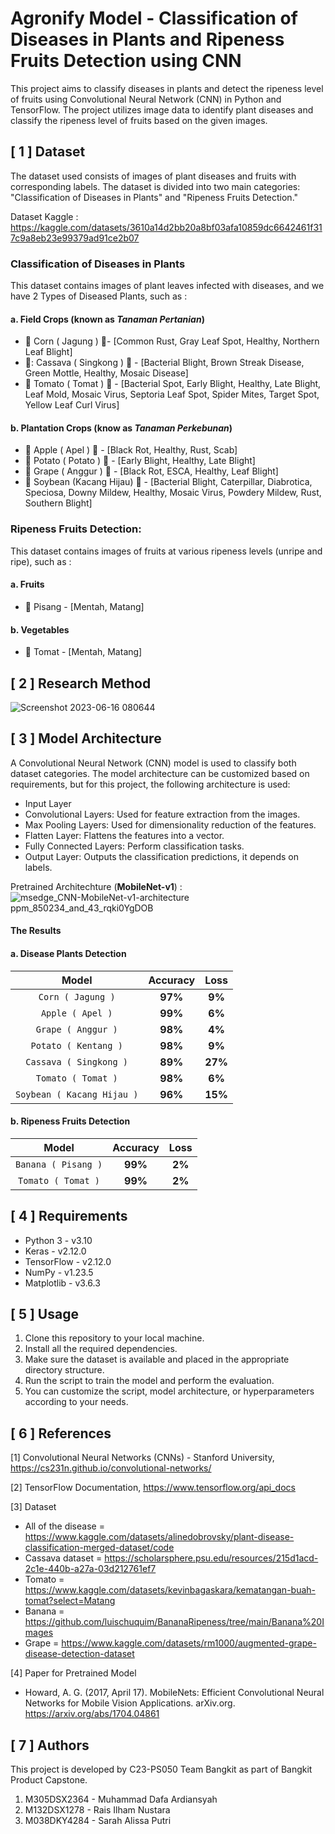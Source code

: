 # Agronify Model - Classification of Diseases in Plants and Ripeness Fruits Detection using CNN

This project aims to classify diseases in plants and detect the ripeness level of fruits using Convolutional Neural Network (CNN) in Python and TensorFlow. The project utilizes image data to identify plant diseases and classify the ripeness level of fruits based on the given images.

## [ 1 ] Dataset

The dataset used consists of images of plant diseases and fruits with corresponding labels. The dataset is divided into two main categories: "Classification of Diseases in Plants" and "Ripeness Fruits Detection."

Dataset Kaggle : https://kaggle.com/datasets/3610a14d2bb20a8bf03afa10859dc6642461f317c9a8eb23e99379ad91ce2b07

### **Classification of Diseases in Plants** 
This dataset contains images of plant leaves infected with diseases, and we have 2 Types of Diseased Plants, such as :

#### a. Field Crops (known as _Tanaman Pertanian_)
- :corn: Corn ( Jagung ) :leaves:- [Common Rust, Gray Leaf Spot, Healthy, Northern Leaf Blight]
- 🍁: Cassava ( Singkong ) :leaves: - [Bacterial Blight, Brown Streak Disease, Green Mottle, Healthy, Mosaic Disease]
- :tomato: Tomato ( Tomat ) :leaves: - [Bacterial Spot, Early Blight, Healthy, Late Blight, Leaf Mold, Mosaic Virus, Septoria Leaf Spot, Spider Mites, Target Spot, Yellow Leaf Curl Virus]

#### b. Plantation Crops (know as _Tanaman Perkebunan_)
- :apple: Apple ( Apel ) :leaves: - [Black Rot, Healthy, Rust, Scab]
- :sweet_potato: Potato ( Potato ) :leaves: - [Early Blight, Healthy, Late Blight]
- :grapes: Grape ( Anggur ) :leaves: - [Black Rot, ESCA, Healthy, Leaf Blight]
- 🍂 Soybean (Kacang Hijau) 🍃 - [Bacterial Blight, Caterpillar, Diabrotica, Speciosa, Downy Mildew, Healthy, Mosaic Virus, Powdery Mildew, Rust, Southern Blight]

### **Ripeness Fruits Detection**: 
This dataset contains images of fruits at various ripeness levels (unripe and ripe), such as :
#### a. Fruits
- 🍌 Pisang - [Mentah, Matang]

#### b. Vegetables
- :tomato: Tomat - [Mentah, Matang]

## [ 2 ] Research Method
![Screenshot 2023-06-16 080644](https://github.com/Agronify/Agronify-model/assets/71364076/c8573311-a0b1-40cb-83d6-d872c30e32e7)


## [ 3 ] Model Architecture

A Convolutional Neural Network (CNN) model is used to classify both dataset categories. The model architecture can be customized based on requirements, but for this project, the following architecture is used:

- Input Layer
- Convolutional Layers: Used for feature extraction from the images.
- Max Pooling Layers: Used for dimensionality reduction of the features.
- Flatten Layer: Flattens the features into a vector.
- Fully Connected Layers: Perform classification tasks.
- Output Layer: Outputs the classification predictions, it depends on labels.

Pretrained Architechture (**MobileNet-v1**) :
![msedge_CNN-MobileNet-v1-architecture ppm_850234_and_43_rqki0YgDOB](https://github.com/Agronify/Agronify-model/assets/71364076/2ce65320-8548-4f0d-a55f-516e01128b40)

#### The Results
#### a. Disease Plants Detection   
| Model | Accuracy |  Loss |
| :---: | :---: | :---: |
| `Corn ( Jagung )` | **97%** | **9%** |
| `Apple ( Apel )` | **99%**  | **6%** |
| `Grape ( Anggur )` | **98%**  | **4%** |
| `Potato ( Kentang )` | **98%**  | **9%** |
| `Cassava ( Singkong )` | **89%**  | **27%** |
| `Tomato ( Tomat )` | **98%**  | **6%** |
| `Soybean ( Kacang Hijau )` | **96%**  | **15%** |

#### b. Ripeness Fruits Detection   
| Model | Accuracy |  Loss |
| :---: | :---: | :---: |
| `Banana ( Pisang )` | **99%**  | **2%** |
| `Tomato ( Tomat )` | **99%**  | **2%** |


  

## [ 4 ] Requirements

- Python 3 - v3.10
- Keras - v2.12.0
- TensorFlow - v2.12.0
- NumPy - v1.23.5
- Matplotlib - v3.6.3

## [ 5 ] Usage

1. Clone this repository to your local machine.
2. Install all the required dependencies.
3. Make sure the dataset is available and placed in the appropriate directory structure.
4. Run the script to train the model and perform the evaluation.
5. You can customize the script, model architecture, or hyperparameters according to your needs.

## [ 6 ] References

[1] Convolutional Neural Networks (CNNs) - Stanford University, https://cs231n.github.io/convolutional-networks/

[2] TensorFlow Documentation, https://www.tensorflow.org/api_docs

[3] Dataset

- All of the disease  = https://www.kaggle.com/datasets/alinedobrovsky/plant-disease-classification-merged-dataset/code
- Cassava dataset = https://scholarsphere.psu.edu/resources/215d1acd-2c1e-440b-a27a-03d212761ef7
- Tomato = https://www.kaggle.com/datasets/kevinbagaskara/kematangan-buah-tomat?select=Matang
- Banana = https://github.com/luischuquim/BananaRipeness/tree/main/Banana%20Images
- Grape = https://www.kaggle.com/datasets/rm1000/augmented-grape-disease-detection-dataset

[4] Paper for Pretrained Model

- Howard, A. G. (2017, April 17). MobileNets: Efficient Convolutional Neural Networks for Mobile Vision Applications. arXiv.org. https://arxiv.org/abs/1704.04861
 

## [ 7 ] Authors

This project is developed by C23-PS050 Team Bangkit as part of Bangkit Product Capstone.
1. M305DSX2364 - Muhammad Dafa Ardiansyah 
2. M132DSX1278 - Rais Ilham Nustara  
3. M038DKY4284 - Sarah Alissa Putri

